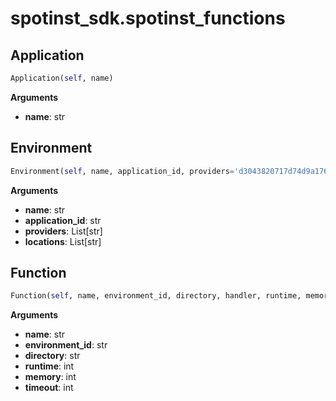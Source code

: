 <h1 id="spotinst_sdk.spotinst_functions">spotinst_sdk.spotinst_functions</h1>


<h2 id="spotinst_sdk.spotinst_functions.Application">Application</h2>

```python
Application(self, name)
```

__Arguments__

- __name__: str

<h2 id="spotinst_sdk.spotinst_functions.Environment">Environment</h2>

```python
Environment(self, name, application_id, providers='d3043820717d74d9a17694c176d39733', locations='d3043820717d74d9a17694c176d39733')
```

__Arguments__

- __name__: str
- __application_id__: str
- __providers__: List[str]
- __locations__: List[str]

<h2 id="spotinst_sdk.spotinst_functions.Function">Function</h2>

```python
Function(self, name, environment_id, directory, handler, runtime, memory, timeout)
```

__Arguments__

- __name__: str
- __environment_id__: str
- __directory__: str
- __runtime__: int
- __memory__: int
- __timeout__: int

